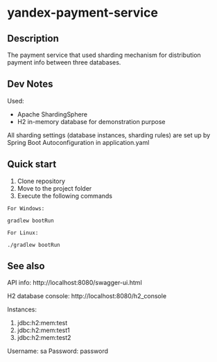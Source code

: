 # yandex-payment-service

## Description

The payment service that used sharding mechanism for distribution
payment info between three databases.

## Dev Notes

Used:

* Apache ShardingSphere
* H2 in-memory database for demonstration purpose

All sharding settings (database instances, sharding rules) are set up by Spring Boot Autoconfiguration in application.yaml

## Quick start

1. Clone repository
2. Move to the project folder
3. Execute the following commands

```
For Windows:

gradlew bootRun

For Linux:

./gradlew bootRun
```
## See also
API info: http://localhost:8080/swagger-ui.html

H2 database console: http://localhost:8080/h2_console

Instances:

1. jdbc:h2:mem:test
2. jdbc:h2:mem:test1
3. jdbc:h2:mem:test2

Username: sa
Password: password
